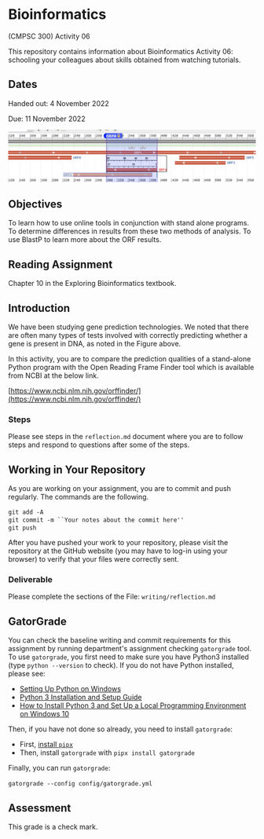 # Bioinformatics

(CMPSC 300) Activity 06

This repository contains information about Bioinformatics Activity 06: schooling your colleagues about skills obtained from watching tutorials.

## Dates

Handed out: 4 November 2022

Due: 11 November 2022

![logo](graphics/orf.png)

## Objectives
To learn how to use online tools in conjunction with stand alone programs. To determine differences in results from these two methods of analysis. To use BlastP to learn more about the ORF results.

## Reading Assignment
Chapter 10 in the Exploring Bioinformatics textbook.

## Introduction

We have been studying gene prediction technologies. We noted that there are often many types of tests involved with correctly predicting whether a gene is present in DNA, as noted in the Figure above.

In this activity, you are to compare the prediction qualities of a stand-alone Python program with the Open Reading Frame Finder tool which is available from NCBI at the below link.

[https://www.ncbi.nlm.nih.gov/orffinder/](https://www.ncbi.nlm.nih.gov/orffinder/)


### Steps

Please see steps in the `reflection.md` document where you are to follow steps and respond to questions after some of the steps.

## Working in Your Repository

As you are working on your assignment, you are to commit and push regularly. The commands are the following.

```
git add -A
git commit -m ``Your notes about the commit here''
git push
```

After you have pushed your work to your repository, please visit the repository at the GitHub website (you may have to log-in using your browser) to verify that your files were correctly sent.

### Deliverable

Please complete the sections of the File: `writing/reflection.md`

## GatorGrade

You can check the baseline writing and commit requirements for this assignment by running department's assignment checking `gatorgrade` tool. To use `gatorgrade`, you first need to make sure you have Python3 installed (type `python --version` to check). If you do not have Python installed, please see:

- [Setting Up Python on Windows](https://realpython.com/lessons/python-windows-setup/)
- [Python 3 Installation and Setup Guide](https://realpython.com/installing-python/)
- [How to Install Python 3 and Set Up a Local Programming Environment on Windows 10](https://www.digitalocean.com/community/tutorials/how-to-install-python-3-and-set-up-a-local-programming-environment-on-windows-10)

Then, if you have not done so already, you need to install `gatorgrade`:

- First, [install `pipx`](https://pypa.github.io/pipx/installation/)
- Then, install `gatorgrade` with `pipx install gatorgrade`

Finally, you can run `gatorgrade`:

`gatorgrade --config config/gatorgrade.yml`

## Assessment

This grade is a check mark.
